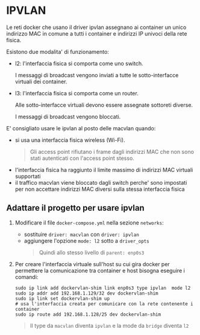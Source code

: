# IPVLAN

Le reti docker che usano il driver ipvlan assegnano ai container un unico indirizzo MAC in comune a tutti i container e indirizzi IP univoci della rete fisica.

Esistono due modalita' di funzionamento:
- l2: l'interfaccia fisica si comporta come uno switch.

    I messaggi di broadcast vengono inviati a tutte le sotto-interfacce virtuali dei container.

- l3: l'interfaccia fisica si comporta come un router.

    Alle sotto-interfacce virtuali devono essere assegnate sottoreti diverse.

    I messaggi di broadcast vengono bloccati.

E' consigliato usare le ipvlan al posto delle macvlan quando:
- si usa una interfaccia fisica wireless (Wi-Fi).
    > Gli access point rifiutano i frame dagli indirizzi MAC che non sono stati autenticati con l'access point stesso.
- l'interfaccia fisica ha raggiunto il limite massimo di indirizzi MAC virtuali supportati
- il traffico macvlan viene bloccato dagli switch perche' sono impostati per non accettare indirizzi MAC diversi sulla stessa interfaccia fisica

## Adattare il progetto per usare ipvlan

1. Modificare il file ```docker-compose.yml``` nella sezione ```networks```:

    - sostituire ```driver: macvlan``` con ```driver: ipvlan```
    - aggiungere l'opzione ```mode: l2``` sotto a ```driver_opts```
        > Quindi allo stesso livello di ```parent: enp0s3```

2. Per creare l'interfaccia virtuale sull'host su cui gira docker per permettere la comunicazione tra container e host bisogna eseguire i comandi:

    ```
    sudo ip link add dockervlan-shim link enp0s3 type ipvlan  mode l2
    sudo ip addr add 192.168.1.129/32 dev dockervlan-shim
    sudo ip link set dockervlan-shim up
    # usa l'interfaccia creata per comunicare con la rete contenente i container
    sudo ip route add 192.168.1.128/25 dev dockervlan-shim
    ```
    > Il type da ```macvlan``` diventa ```ipvlan``` e la mode da ```bridge``` diventa ```l2```
